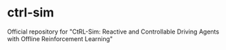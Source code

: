 # ctrl-sim
Official repository for "CtRL-Sim: Reactive and Controllable Driving Agents with Offline Reinforcement Learning"
